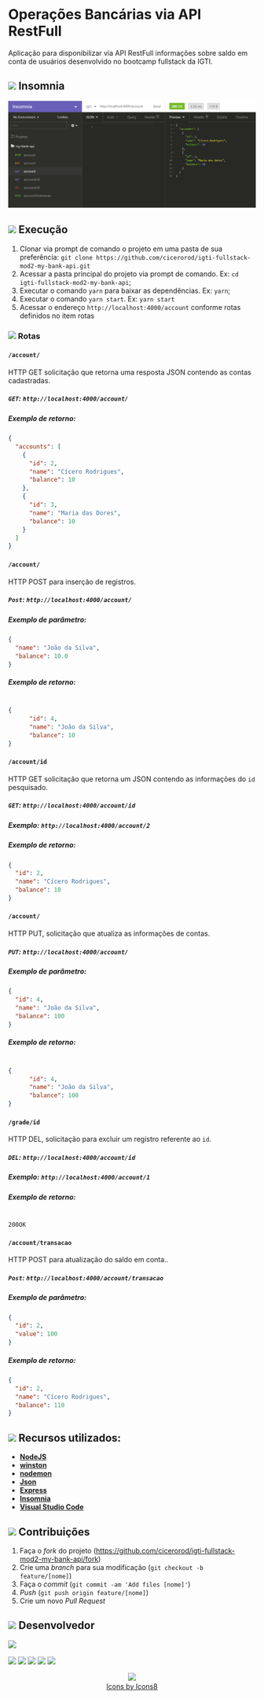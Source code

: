 # Operações Bancárias via API RestFull

Aplicação para disponibilizar via API RestFull informações sobre saldo em conta de usuários desenvolvido no bootcamp fullstack da IGTI.

## <img src="https://img.icons8.com/ios-filled/20/000000/browser-window.png"/> Insomnia

<p align="center">
  <img src="https://github.com/cicerorod/igti-fullstack-mod2-my-bank-api/blob/master/img/tela.PNG">
</p>

## ![](https://img.icons8.com/metro/20/000000/run-command.png) Execução

1. Clonar via prompt de comando o projeto em uma pasta de sua preferência: `git clone https://github.com/cicerorod/igti-fullstack-mod2-my-bank-api.git`
2. Acessar a pasta principal do projeto via prompt de comando.  Ex: `cd igti-fullstack-mod2-my-bank-api`;
3. Executar o comando `yarn` para baixar as dependências. Ex: `yarn`;
4. Executar o comando `yarn start`. Ex: `yarn start`
5. Acessar o endereço `http://localhost:4000/account` conforme rotas definidos no item rotas

### ![](https://img.icons8.com/metro/20/000000/run-command.png) Rotas

#### `/account/`

HTTP GET solicitação que retorna uma resposta JSON contendo as contas cadastradas.

##### `GET`: `http://localhost:4000/account/`

##### Exemplo de retorno:

```json
{
  "accounts": [
    {
      "id": 2,
      "name": "Cícero Rodrigues",
      "balance": 10
    },
    {
      "id": 3,
      "name": "Maria das Dores",
      "balance": 10
    }
  ]
}
```

#### `/account/`

HTTP POST para inserção de registros.

##### `Post`: `http://localhost:4000/account/`

##### Exemplo de parâmetro:

```json
{
  "name": "João da Silva",
  "balance": 10.0
}
```

##### Exemplo de retorno:

```Json

{
      "id": 4,
      "name": "João da Silva",
      "balance": 10
}

```

#### `/account/id`

HTTP GET solicitação que retorna um JSON contendo as informações do `id` pesquisado.

##### `GET`: `http://localhost:4000/account/id`

##### Exemplo: `http://localhost:4000/account/2`

##### Exemplo de retorno:

```json
{
  "id": 2,
  "name": "Cícero Rodrigues",
  "balance": 10
}
```

#### `/account/`

HTTP PUT, solicitação que atualiza as informações de contas.

##### `PUT`: `http://localhost:4000/account/`

##### Exemplo de parâmetro:

```json
{
  "id": 4,
  "name": "João da Silva",
  "balance": 100
}
```

##### Exemplo de retorno:

```Json

{
      "id": 4,
      "name": "João da Silva",
      "balance": 100
}

```

#### `/grade/id`

HTTP DEL, solicitação para excluir um registro referente ao `id`.

##### `DEL`: `http://localhost:4000/account/id`

##### Exemplo: `http://localhost:4000/account/1`

##### Exemplo de retorno:

```Request

200OK

```

#### `/account/transacao`

HTTP POST para atualização do saldo em conta..

##### `Post`: `http://localhost:4000/account/transacao`

##### Exemplo de parâmetro:

```json
{
  "id": 2,
  "value": 100
}
```

##### Exemplo de retorno:

```Json
{
  "id": 2,
  "name": "Cícero Rodrigues",
  "balance": 110
}

```

<!-- :hammer:-->

## ![](https://img.icons8.com/ios-filled/20/000000/hammer.png) Recursos utilizados:

- **[NodeJS](https://nodejs.org/en/)**
- **[winston](https://www.npmjs.com/package/winston)**
- **[nodemon](https://nodemon.io/)**
- **[Json](https://www.w3schools.com/js/js_json_intro.asp)**
- **[Express](http://expressjs.com/)**
- **[Insomnia](https://insomnia.rest/download/)**
- **[Visual Studio Code](https://code.visualstudio.com/?WT.mc_id=hackingcarreira_wmc-github-gllemos)**

## ![](https://img.icons8.com/ios-glyphs/20/000000/pull-request.png) Contribuições

1. Faça o _fork_ do projeto (<https://github.com/cicerorod/igti-fullstack-mod2-my-bank-api/fork>)
2. Crie uma _branch_ para sua modificação (`git checkout -b feature/[nome]`)
3. Faça o _commit_ (`git commit -am 'Add files [nome]'`)
4. _Push_ (`git push origin feature/[nome]`)
5. Crie um novo _Pull Request_

## ![](https://img.icons8.com/ios-glyphs/22/000000/code-file.png) Desenvolvedor

<img src="https://avatars.githubusercontent.com/cicerorod" width=115>

[![](https://img.icons8.com/fluent/30/000000/github.png)](https://github.com/cicerorod)
[![](https://img.icons8.com/metro/25/000000/linkedin.png)](https://www.linkedin.com/in/c%C3%ADcero-rodrigues-89623784/)
[![](https://img.icons8.com/metro/25/000000/facebook.png)](https://www.facebook.com/cicero.rodrigues.90834)
[![](https://img.icons8.com/material-rounded/29/000000/instagram-new.png)](https://www.instagram.com/cicero_rod/)
[![](https://img.icons8.com/metro/26/000000/email.png)](mailto:cicerorod@gmail.com)

<p align="center">
  <img src="https://img.icons8.com/wired/32/000000/icons8-new-logo.png" >
  </br>
  <a href="https://icons8.com/icon/">Icons by Icons8</a>
  
</p>
